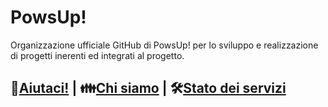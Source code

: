 # PowsUp!

Organizzazione ufficiale GitHub di PowsUp! per lo sviluppo e realizzazione di progetti inerenti ed integrati al progetto.

## 🐾[Aiutaci!](https://powsup.net/volunteers/) | 👪[Chi siamo](https://powsup.net/about/) | 🛠️[Stato dei servizi](https://powsup.statuspage.io/)
